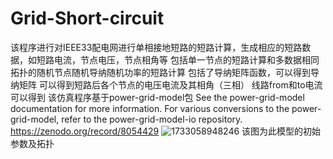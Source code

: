 # Grid-Short-circuit
该程序进行对IEEE33配电网进行单相接地短路的短路计算，生成相应的短路数据，如短路电流，节点电压，节点相角等
包括单一节点的短路计算和多数据相同拓扑的随机节点随机导纳随机功率的短路计算
包括了导纳矩阵函数，可以得到导纳矩阵
可以得到短路后各个节点的电压电流及其相角（三相）
线路from和to电流可以得到
该仿真程序基于power-grid-model包
See the power-grid-model documentation for more information. For various conversions to the power-grid-model, refer to the power-grid-model-io repository.
https://zenodo.org/record/8054429
![1733058948246](https://github.com/user-attachments/assets/8e051406-3ace-45da-b843-e7a0ae3f3742)
该图为此模型的初始参数及拓扑

